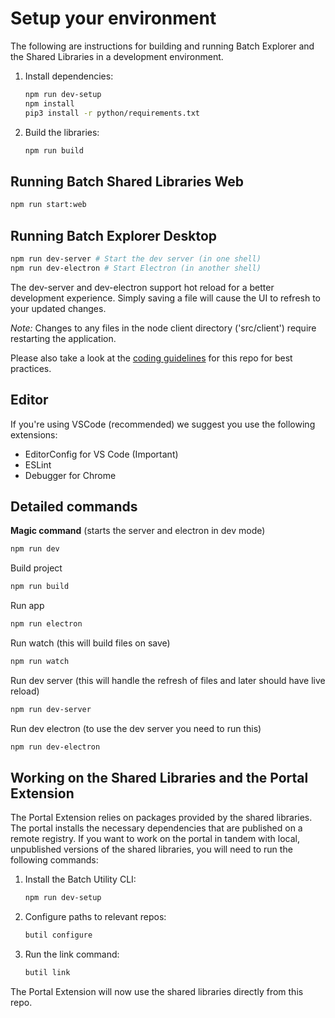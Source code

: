 # Setup your environment

The following are instructions for building and running Batch Explorer and the Shared Libraries in a development environment.

1. Install dependencies:

    ```bash
    npm run dev-setup
    npm install
    pip3 install -r python/requirements.txt
    ```

2. Build the libraries:

    ```bash
    npm run build
    ```

## Running Batch Shared Libraries Web

```bash
npm run start:web
```

## Running Batch Explorer Desktop

```bash
npm run dev-server # Start the dev server (in one shell)
npm run dev-electron # Start Electron (in another shell)
```

The dev-server and dev-electron support hot reload for a better development experience. Simply saving a file will cause the UI to refresh to your updated changes.

*Note:* Changes to any files in the node client directory ('src/client') require restarting the application.

Please also take a look at the [coding guidelines](coding-guidelines.md) for this repo for best practices.

## Editor

If you're using VSCode (recommended) we suggest you use the following extensions:

* EditorConfig for VS Code (Important)
* ESLint
* Debugger for Chrome

## Detailed commands

**Magic command** (starts the server and electron in dev mode)

```bash
npm run dev
```

Build project

```bash
npm run build
```

Run app

```bash
npm run electron
```

Run watch (this will build files on save)

```bash
npm run watch
```

Run dev server (this will handle the refresh of files and later should have live reload)

```bash
npm run dev-server
```

Run dev electron (to use the dev server you need to run this)

```bash
npm run dev-electron
```

## Working on the Shared Libraries and the Portal Extension

The Portal Extension relies on packages provided by the shared libraries. The portal installs the necessary dependencies that are published on a remote registry. If you want to work on the portal in tandem with local, unpublished versions of the shared libraries, you will need to run the following commands:

1. Install the Batch Utility CLI:

    ```bash
    npm run dev-setup
    ```

2. Configure paths to relevant repos:

    ```bash
    butil configure
    ```

3. Run the link command:

    ```bash
    butil link
    ```

The Portal Extension will now use the shared libraries directly from this repo.
